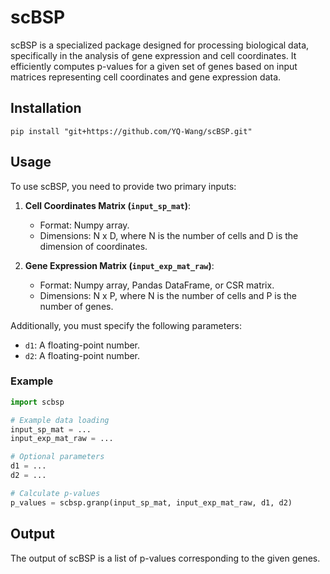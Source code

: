 # scBSP
scBSP is a specialized package designed for processing biological data, specifically in the analysis of gene expression and cell coordinates. It efficiently computes p-values for a given set of genes based on input matrices representing cell coordinates and gene expression data.

## Installation
`pip install "git+https://github.com/YQ-Wang/scBSP.git"`

## Usage

To use scBSP, you need to provide two primary inputs:

1. **Cell Coordinates Matrix (`input_sp_mat`)**: 
   - Format: Numpy array.
   - Dimensions: N x D, where N is the number of cells and D is the dimension of coordinates.

2. **Gene Expression Matrix (`input_exp_mat_raw`)**:
   - Format: Numpy array, Pandas DataFrame, or CSR matrix.
   - Dimensions: N x P, where N is the number of cells and P is the number of genes.

Additionally, you must specify the following parameters:

- `d1`: A floating-point number.
- `d2`: A floating-point number.

### Example

```python
import scbsp

# Example data loading
input_sp_mat = ...
input_exp_mat_raw = ...

# Optional parameters
d1 = ...
d2 = ...

# Calculate p-values
p_values = scbsp.granp(input_sp_mat, input_exp_mat_raw, d1, d2)
```

## Output

The output of scBSP is a list of p-values corresponding to the given genes.
